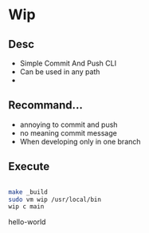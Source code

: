 # Wip

## Desc

- Simple Commit And Push CLI
- Can be used in any path
- 

## Recommand...

- annoying to commit and push
- no meaning commit message
- When developing only in one branch 

## Execute

```sh

make _build
sudo vm wip /usr/local/bin
wip c main
```

hello-world


